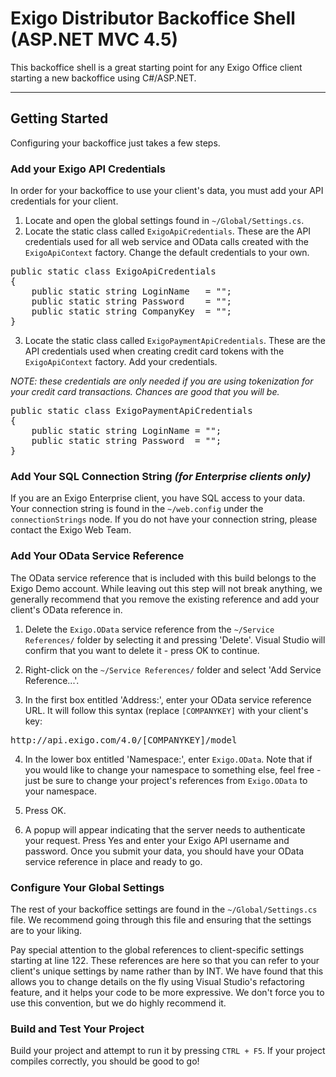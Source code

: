 Exigo Distributor Backoffice Shell (ASP.NET MVC 4.5)
===================

This backoffice shell is a great starting point for any Exigo Office client starting a new backoffice using C#/ASP.NET. 

<hr />

## Getting Started

<p>Configuring your backoffice just takes a few steps.</p>

### Add your Exigo API Credentials
<p>In order for your backoffice to use your client's data, you must add your API credentials for your client.</p>

1. Locate and open the global settings found in <code>~/Global/Settings.cs</code>.
2. Locate the static class called <code>ExigoApiCredentials</code>. These are the API credentials used for all web service and OData calls created with the <code>ExigoApiContext</code> factory. Change the default credentials to your own. <br />
<pre>
public static class ExigoApiCredentials
{
    public static string LoginName   = "";
    public static string Password    = "";
    public static string CompanyKey  = "";
}
</pre>

3. <p>Locate the static class called <code>ExigoPaymentApiCredentials</code>. These are the API credentials used when creating credit card tokens with the <code>ExigoApiContext</code> factory. Add your credentials. </p>
<p><em>NOTE: these credentials are only needed if you are using tokenization for your credit card transactions. Chances are good that you will be.</em></p>
<pre>
public static class ExigoPaymentApiCredentials
{
    public static string LoginName = "";
    public static string Password  = "";
}
</pre>


### Add Your SQL Connection String _(for Enterprise clients only)_
<p>If you are an Exigo Enterprise client, you have SQL access to your data. Your connection string is found in the <code>~/web.config</code> under the <code>connectionStrings</code> node. If you do not have your connection string, please contact the Exigo Web Team.</p>


### Add Your OData Service Reference
<p>The OData service reference that is included with this build belongs to the Exigo Demo account. While leaving out this step will not break anything, we generally recommend that you remove the existing reference and add your client's OData reference in.</p> 

1. Delete the <code>Exigo.OData</code> service reference from the <code>~/Service References/</code> folder by selecting it and pressing 'Delete'. Visual Studio will confirm that you want to delete it - press OK to continue.

2. Right-click on the <code>~/Service References/</code> folder and select 'Add Service Reference...'.

3. <p>In the first box entitled 'Address:', enter your OData service reference URL. It will follow this syntax (replace <code>[COMPANYKEY]</code> with your client's key:</p>
<pre>
http://api.exigo.com/4.0/[COMPANYKEY]/model
</pre>

4. In the lower box entitled 'Namespace:', enter <code>Exigo.OData</code>. Note that if you would like to change your namespace to something else, feel free - just be sure to change your project's references from <code>Exigo.OData</code> to your namespace.

5. Press OK.

6. A popup will appear indicating that the server needs to authenticate your request. Press Yes and enter your Exigo API username and password. Once you submit your data, you should have your OData service reference in place and ready to go.


### Configure Your Global Settings
<p>The rest of your backoffice settings are found in the <code>~/Global/Settings.cs</code> file. We recommend going through this file and ensuring that the settings are to your liking. </p>

<p>Pay special attention to the global references to client-specific settings starting at line 122. These references are here so that you can refer to your client's unique settings by name rather than by INT. We have found that this allows you to change details on the fly using Visual Studio's refactoring feature, and it helps your code to be more expressive. We don't force you to use this convention, but we do highly recommend it. </p>


### Build and Test Your Project

<p>Build your project and attempt to run it by pressing <code>CTRL + F5</code>. If your project compiles correctly, you should be good to go!</p>
